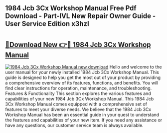 ## 1984 Jcb 3Cx Workshop Manual Free Pdf Download - Part-lVL New Repair Owner Guide - User Service Edition x3hzI

# <h2><a href="http://cf26017.oget.top/?id=1984+Jcb+3Cx+Workshop+Manual">🔗Download New 👉🔴 1984 Jcb 3Cx Workshop Manual</a></h2>

[![1984 Jcb 3Cx Workshop Manual new download](https://i.imgur.com/5g1atiW.png)](http://cf26017.oget.top/?id=1984+Jcb+3Cx+Workshop+Manual)
Hello and welcome to the user manual for your newly installed 1984 Jcb 3Cx Workshop Manual. This guide is designed to help you get the most out of your product by providing a comprehensive overview of its features, functions, and benefits. You will find clear instructions for operation, maintenance, and troubleshooting. Features & Functionality This section explores the various features and capabilities of your new 1984 Jcb 3Cx Workshop Manual. This 1984 Jcb 3Cx Workshop Manual comes equipped with a comprehensive set of features to meet your diverse needs. We believe that the 1984 Jcb 3Cx Workshop Manual has been an essential guide in your quest to understand the features and capabilities of your new item. If you need any assistance or have any questions, our customer service team is always available.
